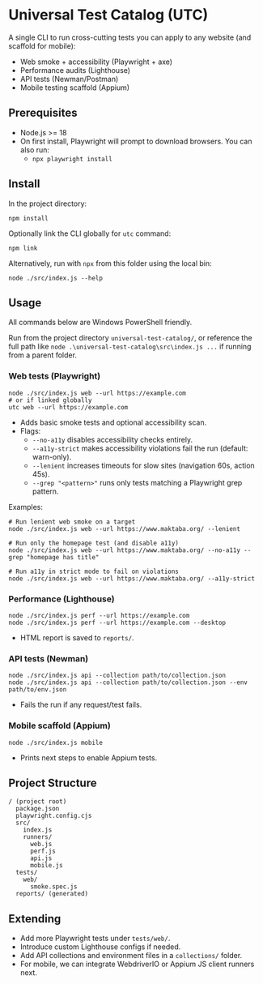 # Universal Test Catalog (UTC)

A single CLI to run cross-cutting tests you can apply to any website (and scaffold for mobile):

- Web smoke + accessibility (Playwright + axe)
- Performance audits (Lighthouse)
- API tests (Newman/Postman)
- Mobile testing scaffold (Appium)

## Prerequisites

- Node.js >= 18
- On first install, Playwright will prompt to download browsers. You can also run:
  - `npx playwright install`

## Install

In the project directory:

```
npm install
```

Optionally link the CLI globally for `utc` command:

```
npm link
```

Alternatively, run with `npx` from this folder using the local bin:

```
node ./src/index.js --help
```

## Usage

All commands below are Windows PowerShell friendly.

Run from the project directory `universal-test-catalog/`, or reference the full path like `node .\universal-test-catalog\src\index.js ...` if running from a parent folder.

### Web tests (Playwright)

```
node ./src/index.js web --url https://example.com
# or if linked globally
utc web --url https://example.com
```

- Adds basic smoke tests and optional accessibility scan.
- Flags:
  - `--no-a11y` disables accessibility checks entirely.
  - `--a11y-strict` makes accessibility violations fail the run (default: warn-only).
  - `--lenient` increases timeouts for slow sites (navigation 60s, action 45s).
  - `--grep "<pattern>"` runs only tests matching a Playwright grep pattern.

Examples:

```
# Run lenient web smoke on a target
node ./src/index.js web --url https://www.maktaba.org/ --lenient

# Run only the homepage test (and disable a11y)
node ./src/index.js web --url https://www.maktaba.org/ --no-a11y --grep "homepage has title"

# Run a11y in strict mode to fail on violations
node ./src/index.js web --url https://www.maktaba.org/ --a11y-strict
```

### Performance (Lighthouse)

```
node ./src/index.js perf --url https://example.com
node ./src/index.js perf --url https://example.com --desktop
```

- HTML report is saved to `reports/`.

### API tests (Newman)

```
node ./src/index.js api --collection path/to/collection.json
node ./src/index.js api --collection path/to/collection.json --env path/to/env.json
```

- Fails the run if any request/test fails.

### Mobile scaffold (Appium)

```
node ./src/index.js mobile
```

- Prints next steps to enable Appium tests.

## Project Structure

```
/ (project root)
  package.json
  playwright.config.cjs
  src/
    index.js
    runners/
      web.js
      perf.js
      api.js
      mobile.js
  tests/
    web/
      smoke.spec.js
  reports/ (generated)
```

## Extending

- Add more Playwright tests under `tests/web/`.
- Introduce custom Lighthouse configs if needed.
- Add API collections and environment files in a `collections/` folder.
- For mobile, we can integrate WebdriverIO or Appium JS client runners next.
